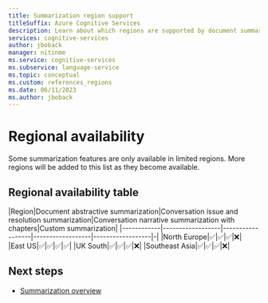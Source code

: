 ```yaml
---
title: Summarization region support
titleSuffix: Azure Cognitive Services
description: Learn about which regions are supported by document summarization.
services: cognitive-services
author: jboback
manager: nitinme
ms.service: cognitive-services
ms.subservice: language-service
ms.topic: conceptual
ms.custom: references_regions
ms.date: 06/11/2023
ms.author: jboback
---
```


# Regional availability

Some summarization features are only available in limited regions. More regions will be added to this list as they become available.

## Regional availability table

|Region|Document abstractive summarization|Conversation issue and resolution summarization|Conversation narrative summarization with chapters|Custom summarization|
|------------|------------------|------------------|------------------|------------------|-|
|North Europe|&#9989;|&#9989;|&#9989;|&#10060;|
|East US|&#9989;|&#9989;|&#9989;|&#9989;|
|UK South|&#9989;|&#9989;|&#9989;|&#10060;|
|Southeast Asia|&#9989;|&#9989;|&#9989;|&#10060;|

## Next steps

* [Summarization overview](overview.md)
